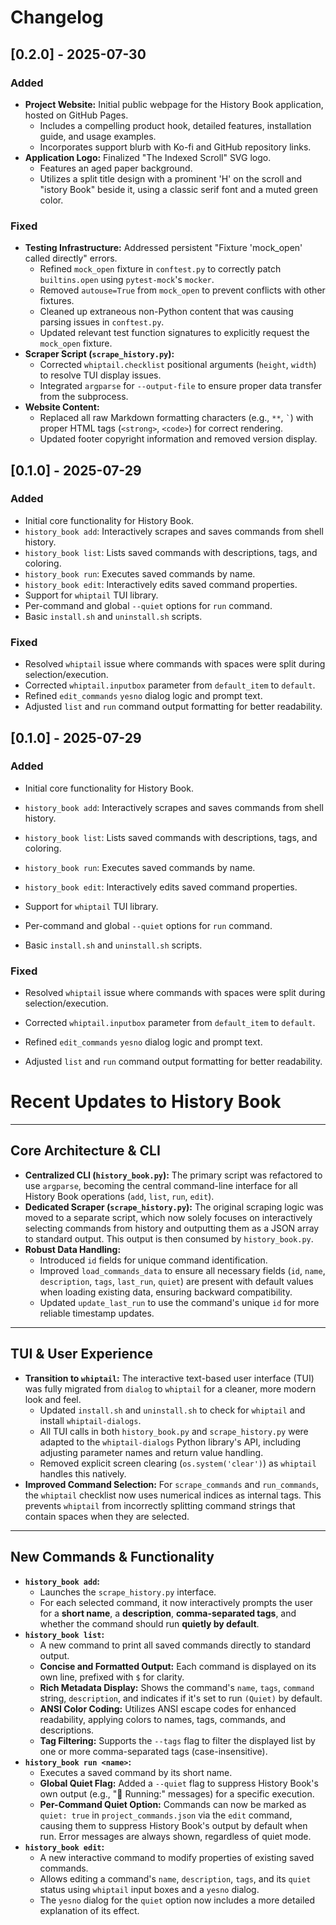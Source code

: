 # Changelog

## [0.2.0] - 2025-07-30

### Added

* **Project Website:** Initial public webpage for the History Book application, hosted on GitHub Pages.
  * Includes a compelling product hook, detailed features, installation guide, and usage examples.
  * Incorporates support blurb with Ko-fi and GitHub repository links.
* **Application Logo:** Finalized "The Indexed Scroll" SVG logo.
  * Features an aged paper background.
  * Utilizes a split title design with a prominent 'H' on the scroll and "istory Book" beside it, using a classic serif font and a muted green color.

### Fixed

* **Testing Infrastructure:** Addressed persistent "Fixture 'mock_open' called directly" errors.
  * Refined `mock_open` fixture in `conftest.py` to correctly patch `builtins.open` using `pytest-mock`'s `mocker`.
  * Removed `autouse=True` from `mock_open` to prevent conflicts with other fixtures.
  * Cleaned up extraneous non-Python content that was causing parsing issues in `conftest.py`.
  * Updated relevant test function signatures to explicitly request the `mock_open` fixture.
* **Scraper Script (`scrape_history.py`):**
  * Corrected `whiptail.checklist` positional arguments (`height`, `width`) to resolve TUI display issues.
  * Integrated `argparse` for `--output-file` to ensure proper data transfer from the subprocess.
* **Website Content:**
  * Replaced all raw Markdown formatting characters (e.g., `**`, `` ` ``) with proper HTML tags (`<strong>`, `<code>`) for correct rendering.
  * Updated footer copyright information and removed version display.

## [0.1.0] - 2025-07-29

### Added

* Initial core functionality for History Book.
* `history_book add`: Interactively scrapes and saves commands from shell history.
* `history_book list`: Lists saved commands with descriptions, tags, and coloring.
* `history_book run`: Executes saved commands by name.
* `history_book edit`: Interactively edits saved command properties.
* Support for `whiptail` TUI library.
* Per-command and global `--quiet` options for `run` command.
* Basic `install.sh` and `uninstall.sh` scripts.

### Fixed

* Resolved `whiptail` issue where commands with spaces were split during selection/execution.
* Corrected `whiptail.inputbox` parameter from `default_item` to `default`.
* Refined `edit_commands` `yesno` dialog logic and prompt text.
* Adjusted `list` and `run` command output formatting for better readability.


## [0.1.0] - 2025-07-29

### Added

* Initial core functionality for History Book.

* `history_book add`: Interactively scrapes and saves commands from shell history.

* `history_book list`: Lists saved commands with descriptions, tags, and coloring.

* `history_book run`: Executes saved commands by name.

* `history_book edit`: Interactively edits saved command properties.

* Support for `whiptail` TUI library.

* Per-command and global `--quiet` options for `run` command.

* Basic `install.sh` and `uninstall.sh` scripts.

### Fixed

* Resolved `whiptail` issue where commands with spaces were split during selection/execution.

* Corrected `whiptail.inputbox` parameter from `default_item` to `default`.

* Refined `edit_commands` `yesno` dialog logic and prompt text.

* Adjusted `list` and `run` command output formatting for better readability.

# Recent Updates to History Book

---

## Core Architecture & CLI

* **Centralized CLI (`history_book.py`):** The primary script was refactored to use `argparse`, becoming the central command-line interface for all History Book operations (`add`, `list`, `run`, `edit`).
* **Dedicated Scraper (`scrape_history.py`):** The original scraping logic was moved to a separate script, which now solely focuses on interactively selecting commands from history and outputting them as a JSON array to standard output. This output is then consumed by `history_book.py`.
* **Robust Data Handling:**
    * Introduced `id` fields for unique command identification.
    * Improved `load_commands_data` to ensure all necessary fields (`id`, `name`, `description`, `tags`, `last_run`, `quiet`) are present with default values when loading existing data, ensuring backward compatibility.
    * Updated `update_last_run` to use the command's unique `id` for more reliable timestamp updates.

---

## TUI & User Experience

* **Transition to `whiptail`:** The interactive text-based user interface (TUI) was fully migrated from `dialog` to `whiptail` for a cleaner, more modern look and feel.
    * Updated `install.sh` and `uninstall.sh` to check for `whiptail` and install `whiptail-dialogs`.
    * All TUI calls in both `history_book.py` and `scrape_history.py` were adapted to the `whiptail-dialogs` Python library's API, including adjusting parameter names and return value handling.
    * Removed explicit screen clearing (`os.system('clear')`) as `whiptail` handles this natively.
* **Improved Command Selection:** For `scrape_commands` and `run_commands`, the `whiptail` checklist now uses numerical indices as internal tags. This prevents `whiptail` from incorrectly splitting command strings that contain spaces when they are selected.

---

## New Commands & Functionality

* **`history_book add`:**
    * Launches the `scrape_history.py` interface.
    * For each selected command, it now interactively prompts the user for a **short name**, a **description**, **comma-separated tags**, and whether the command should run **quietly by default**.
* **`history_book list`:**
    * A new command to print all saved commands directly to standard output.
    * **Concise and Formatted Output:** Each command is displayed on its own line, prefixed with `$` for clarity.
    * **Rich Metadata Display:** Shows the command's `name`, `tags`, `command` string, `description`, and indicates if it's set to run `(Quiet)` by default.
    * **ANSI Color Coding:** Utilizes ANSI escape codes for enhanced readability, applying colors to names, tags, commands, and descriptions.
    * **Tag Filtering:** Supports the `--tags` flag to filter the displayed list by one or more comma-separated tags (case-insensitive).
* **`history_book run <name>`:**
    * Executes a saved command by its short name.
    * **Global Quiet Flag:** Added a `--quiet` flag to suppress History Book's own output (e.g., "🚀 Running:" messages) for a specific execution.
    * **Per-Command Quiet Option:** Commands can now be marked as `quiet: true` in `project_commands.json` via the `edit` command, causing them to suppress History Book's output by default when run. Error messages are always shown, regardless of quiet mode.
* **`history_book edit`:**
    * A new interactive command to modify properties of existing saved commands.
    * Allows editing a command's `name`, `description`, `tags`, and its `quiet` status using `whiptail` input boxes and a `yesno` dialog.
    * The `yesno` dialog for the `quiet` option now includes a more detailed explanation of its effect.